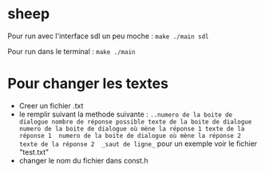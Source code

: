 # sheep

Pour run avec l'interface sdl un peu moche :
`make
./main sdl`

Pour run dans le terminal :
`make
./main`

# Pour changer les textes

- Creer un fichier .txt 
- le remplir suivant la methode suivante :
    `..numero de la boite de dialogue
    nombre de réponse possible
    texte de la boite de dialogue
    numero de la boite de dialogue où mène la réponse 1
    texte de la réponse 1 
    numero de la boite de dialogue où mène la réponse 2 
    texte de la réponse 2 
    _saut de ligne_`
    pour un exemple voir le fichier "test.txt"
- changer le nom du fichier dans const.h
